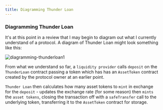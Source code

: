 ```yaml
---
title: Diagramming Thunder Loan
---
```


### Diagramming Thunder Loan

It's at this point in a review that I may begin to diagram out what I currently understand of a protocol. A diagram of Thunder Loan might look something like this:

![diagramming-thunderloan1](/security-section-6/31-diagramming-thunderloan/diagramming-thunderloan1.png)

From what we understand so far, a `liquidity provider` calls `deposit` on the `ThunderLoan` contract passing a token which has has an `AssetToken` contract created by the protocol owner at an earlier point.

`Thunder Loan` then calculates how many asset tokens to `mint` in exchange for the `deposit` - updates the exchange rate (for some reason) then `mints` the `asset tokens`, closing the transaction off with a `safeTransfer` call to the underlying token, transferring it to the `AssetToken` contract for storage.
